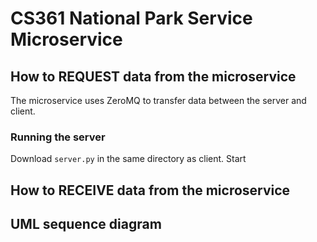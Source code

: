 # CS361 National Park Service Microservice

## How to REQUEST data from the microservice

The microservice uses ZeroMQ to transfer data between the server and client.

### Running the server
Download `server.py` in the same directory as client. Start 

## How to RECEIVE data from the microservice

## UML sequence diagram
